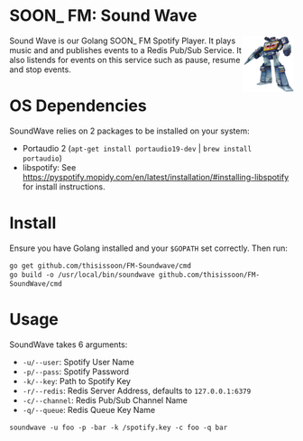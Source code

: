 # SOON\_ FM: Sound Wave

<img src="soundwave.jpg" width="90" height="100" align="right" />

Sound Wave is our Golang SOON\_ FM Spotify Player. It plays music and and publishes events
to a Redis Pub/Sub Service. It also listends for events on this service such as pause, resume
and stop events.

# OS Dependencies

SoundWave relies on 2 packages to be installed on your system:

* Portaudio 2 (`apt-get install portaudio19-dev` | `brew install portaudio`)
* libspotify: See https://pyspotify.mopidy.com/en/latest/installation/#installing-libspotify for
  install instructions.

# Install

Ensure you have Golang installed and your `$GOPATH` set correctly. Then run:

```
go get github.com/thisissoon/FM-Soundwave/cmd
go build -o /usr/local/bin/soundwave github.com/thisissoon/FM-SoundWave/cmd
```

# Usage

SoundWave takes 6 arguments:

* `-u/--user`: Spotify User Name
* `-p/--pass`: Spotify Password
* `-k/--key`: Path to Spotify Key
* `-r/--redis`: Redis Server Address, defaults to `127.0.0.1:6379`
* `-c/--channel`: Redis Pub/Sub Channel Name
* `-q/--queue`: Redis Queue Key Name

```
soundwave -u foo -p -bar -k /spotify.key -c foo -q bar
```
